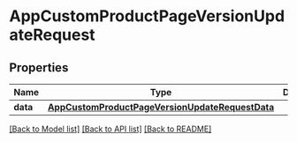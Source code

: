 # AppCustomProductPageVersionUpdateRequest

## Properties
Name | Type | Description | Notes
------------ | ------------- | ------------- | -------------
**data** | [**AppCustomProductPageVersionUpdateRequestData**](AppCustomProductPageVersionUpdateRequestData.md) |  | 

[[Back to Model list]](../README.md#documentation-for-models) [[Back to API list]](../README.md#documentation-for-api-endpoints) [[Back to README]](../README.md)



